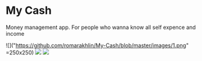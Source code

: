 # My Cash
Money management app. For people who wanna know all self expence and income

![]("https://github.com/romarakhlin/My-Cash/blob/master/images/1.png" =250x250) 
![](https://github.com/romarakhlin/My-Cash/blob/master/images/2.png) 
![](https://github.com/romarakhlin/My-Cash/blob/master/images/3.png) 
